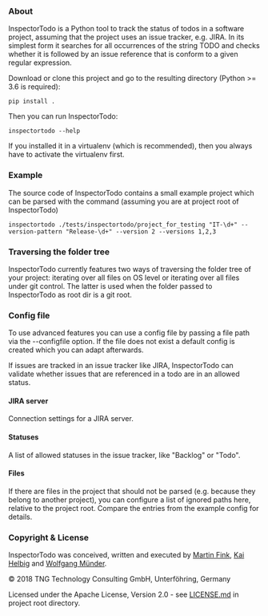 ### About

InspectorTodo is a Python tool to track the status of todos in a software project, assuming that the project uses an 
issue tracker, e.g. JIRA. In its simplest form it searches for all occurrences of the string TODO and checks whether it 
is followed by an issue reference that is conform to a given regular expression.

Download or clone this project and go to the resulting directory (Python >= 3.6 is required):

    pip install .

Then you can run InspectorTodo:

    inspectortodo --help

If you installed it in a virtualenv (which is recommended), then you always have to activate the virtualenv first.

### Example

The source code of InspectorTodo contains a small example project which can be parsed with the command (assuming you
are at project root of InspectorTodo)

    inspectortodo ./tests/inspectortodo/project_for_testing "IT-\d+" --version-pattern "Release-\d+" --version 2 --versions 1,2,3

### Traversing the folder tree

InspectorTodo currently features two ways of traversing the folder tree of your project: iterating over all files on 
OS level or iterating over all files under git control. The latter is used when the folder passed to InspectorTodo as 
root dir is a git root.

### Config file

To use advanced features you can use a config file by passing a file path via the --configfile option. If the file does 
not exist a default config is created which you can adapt afterwards.

If issues are tracked in an issue tracker like JIRA, InspectorTodo can validate whether issues that are referenced in a 
todo are in an allowed status.

#### JIRA server

Connection settings for a JIRA server.

#### Statuses

A list of allowed statuses in the issue tracker, like "Backlog" or "Todo".

#### Files

If there are files in the project that should not be parsed (e.g. because they belong to another project), you can 
configure a list of ignored paths here, relative to the project root. Compare the entries from the example config for
details.

### Copyright & License

InspectorTodo was conceived, written and executed by [Martin Fink](https://github.com/martin1fink),
[Kai Helbig](https://github.com/ostrya) and [Wolfgang M&uuml;nder](https://github.com/wolfgangmuender).

&copy; 2018 TNG Technology Consulting GmbH, Unterf&ouml;hring, Germany

Licensed under the Apache License, Version 2.0 - see [LICENSE.md](LICENSE.md) in project root directory.
